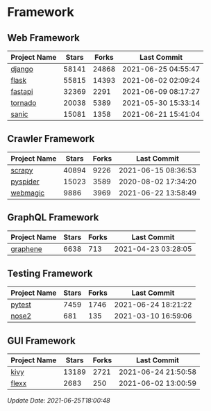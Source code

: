 # Framework

## Web Framework
| Project Name | Stars | Forks | Last Commit |
| ------------ | ----- | ----- | ----------- |
| [django](https://github.com/django/django) | 58141 | 24868 | 2021-06-25 04:55:47 |
| [flask](https://github.com/pallets/flask) | 55815 | 14393 | 2021-06-02 02:09:24 |
| [fastapi](https://github.com/tiangolo/fastapi) | 32369 | 2291 | 2021-06-09 08:17:27 |
| [tornado](https://github.com/tornadoweb/tornado) | 20038 | 5389 | 2021-05-30 15:33:14 |
| [sanic](https://github.com/sanic-org/sanic) | 15081 | 1358 | 2021-06-21 15:41:04 |

## Crawler Framework
| Project Name | Stars | Forks | Last Commit |
| ------------ | ----- | ----- | ----------- |
| [scrapy](https://github.com/scrapy/scrapy) | 40894 | 9226 | 2021-06-15 08:36:53 |
| [pyspider](https://github.com/binux/pyspider) | 15023 | 3589 | 2020-08-02 17:34:20 |
| [webmagic](https://github.com/code4craft/webmagic) | 9886 | 3969 | 2021-06-22 13:58:49 |

## GraphQL Framework
| Project Name | Stars | Forks | Last Commit |
| ------------ | ----- | ----- | ----------- |
| [graphene](https://github.com/graphql-python/graphene) | 6638 | 713 | 2021-04-23 03:28:05 |

## Testing Framework
| Project Name | Stars | Forks | Last Commit |
| ------------ | ----- | ----- | ----------- |
| [pytest](https://github.com/pytest-dev/pytest) | 7459 | 1746 | 2021-06-24 18:21:22 |
| [nose2](https://github.com/nose-devs/nose2) | 681 | 135 | 2021-03-10 16:59:06 |

## GUI Framework
| Project Name | Stars | Forks | Last Commit |
| ------------ | ----- | ----- | ----------- |
| [kivy](https://github.com/kivy/kivy) | 13189 | 2721 | 2021-06-24 21:50:58 |
| [flexx](https://github.com/flexxui/flexx) | 2683 | 250 | 2021-06-02 13:00:59 |

*Update Date: 2021-06-25T18:00:48*